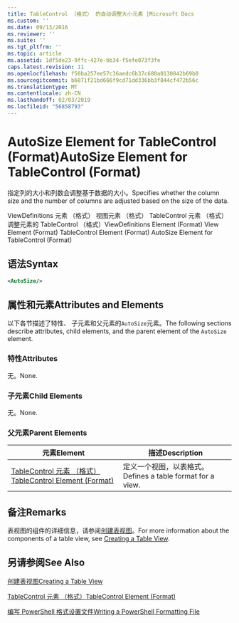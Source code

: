 ```yaml
---
title: TableControl （格式） 的自动调整大小元素 |Microsoft Docs
ms.custom: ''
ms.date: 09/13/2016
ms.reviewer: ''
ms.suite: ''
ms.tgt_pltfrm: ''
ms.topic: article
ms.assetid: 1df5de23-9ffc-427e-bb34-f5efe073f3fe
caps.latest.revision: 11
ms.openlocfilehash: f50ba257ee57c36aedc6b37c680a0130842b69b0
ms.sourcegitcommit: b6871f21bd666f9cd71dd336bb3f844cf472b56c
ms.translationtype: MT
ms.contentlocale: zh-CN
ms.lasthandoff: 02/03/2019
ms.locfileid: "56858793"
---
```

# <a name="autosize-element-for-tablecontrol-format"></a><span data-ttu-id="cdea5-102">AutoSize Element for TableControl (Format)</span><span class="sxs-lookup"><span data-stu-id="cdea5-102">AutoSize Element for TableControl (Format)</span></span>

<span data-ttu-id="cdea5-103">指定列的大小和列数会调整基于数据的大小。</span><span class="sxs-lookup"><span data-stu-id="cdea5-103">Specifies whether the column size and the number of columns are adjusted based on the size of the data.</span></span>

<span data-ttu-id="cdea5-104">ViewDefinitions 元素 （格式） 视图元素 （格式） TableControl 元素 （格式） 调整元素的 TableControl （格式）</span><span class="sxs-lookup"><span data-stu-id="cdea5-104">ViewDefinitions Element (Format) View Element (Format) TableControl Element (Format) AutoSize Element for TableControl (Format)</span></span>

## <a name="syntax"></a><span data-ttu-id="cdea5-105">语法</span><span class="sxs-lookup"><span data-stu-id="cdea5-105">Syntax</span></span>

```xml
<AutoSize/>
```

## <a name="attributes-and-elements"></a><span data-ttu-id="cdea5-106">属性和元素</span><span class="sxs-lookup"><span data-stu-id="cdea5-106">Attributes and Elements</span></span>

<span data-ttu-id="cdea5-107">以下各节描述了特性、 子元素和父元素的`AutoSize`元素。</span><span class="sxs-lookup"><span data-stu-id="cdea5-107">The following sections describe attributes, child elements, and the parent element of the `AutoSize` element.</span></span>

### <a name="attributes"></a><span data-ttu-id="cdea5-108">特性</span><span class="sxs-lookup"><span data-stu-id="cdea5-108">Attributes</span></span>

<span data-ttu-id="cdea5-109">无。</span><span class="sxs-lookup"><span data-stu-id="cdea5-109">None.</span></span>

### <a name="child-elements"></a><span data-ttu-id="cdea5-110">子元素</span><span class="sxs-lookup"><span data-stu-id="cdea5-110">Child Elements</span></span>

<span data-ttu-id="cdea5-111">无。</span><span class="sxs-lookup"><span data-stu-id="cdea5-111">None.</span></span>

### <a name="parent-elements"></a><span data-ttu-id="cdea5-112">父元素</span><span class="sxs-lookup"><span data-stu-id="cdea5-112">Parent Elements</span></span>

|<span data-ttu-id="cdea5-113">元素</span><span class="sxs-lookup"><span data-stu-id="cdea5-113">Element</span></span>|<span data-ttu-id="cdea5-114">描述</span><span class="sxs-lookup"><span data-stu-id="cdea5-114">Description</span></span>|
|-------------|-----------------|
|[<span data-ttu-id="cdea5-115">TableControl 元素 （格式）</span><span class="sxs-lookup"><span data-stu-id="cdea5-115">TableControl Element (Format)</span></span>](./tablecontrol-element-format.md)|<span data-ttu-id="cdea5-116">定义一个视图，以表格式。</span><span class="sxs-lookup"><span data-stu-id="cdea5-116">Defines a table format for a view.</span></span>|

## <a name="remarks"></a><span data-ttu-id="cdea5-117">备注</span><span class="sxs-lookup"><span data-stu-id="cdea5-117">Remarks</span></span>

<span data-ttu-id="cdea5-118">表视图的组件的详细信息，请参阅[创建表视图](./creating-a-table-view.md)。</span><span class="sxs-lookup"><span data-stu-id="cdea5-118">For more information about the components of a table view, see [Creating a Table View](./creating-a-table-view.md).</span></span>

## <a name="see-also"></a><span data-ttu-id="cdea5-119">另请参阅</span><span class="sxs-lookup"><span data-stu-id="cdea5-119">See Also</span></span>

[<span data-ttu-id="cdea5-120">创建表视图</span><span class="sxs-lookup"><span data-stu-id="cdea5-120">Creating a Table View</span></span>](./creating-a-table-view.md)

[<span data-ttu-id="cdea5-121">TableControl 元素 （格式）</span><span class="sxs-lookup"><span data-stu-id="cdea5-121">TableControl Element (Format)</span></span>](./tablecontrol-element-format.md)

[<span data-ttu-id="cdea5-122">编写 PowerShell 格式设置文件</span><span class="sxs-lookup"><span data-stu-id="cdea5-122">Writing a PowerShell Formatting File</span></span>](./writing-a-powershell-formatting-file.md)
